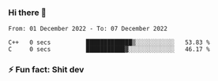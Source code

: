 ### Hi there 👋
<!--START_SECTION:waka-->

```text
From: 01 December 2022 - To: 07 December 2022

C++   0 secs          █████████████▒░░░░░░░░░░░   53.83 %
C     0 secs          ███████████▓░░░░░░░░░░░░░   46.17 %
```

<!--END_SECTION:waka-->
<!--
**TG4LAaron/TG4LAaron** is a ✨ _special_ ✨ repository because its `README.md` (this file) appears on your GitHub profile.

Here are some ideas to get you started:

- 🔭 I’m currently working on ...
- 🌱 I’m currently learning ...
- 👯 I’m looking to collaborate on ...
- 🤔 I’m looking for help with ...
- 💬 Ask me about ...
- 📫 How to reach me: ...
- 😄 Pronouns: ...
- ⚡ Fun fact: ...
-->
### ⚡ Fun fact: Shit dev
